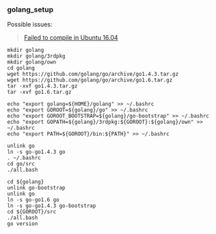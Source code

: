### golang_setup
Possible issues:  
> [Failed to compile in Ubuntu 16.04](https://github.com/moovweb/gvm/issues/197)  

```
mkdir golang
mkdir golang/3rdpkg
mkdir golang/own
cd golang
wget https://github.com/golang/go/archive/go1.4.3.tar.gz
wget https://github.com/golang/go/archive/go1.6.tar.gz
tar -xvf go1.4.3.tar.gz
tar -xvf go1.6.tar.gz

echo "export golang=${HOME}/golang" >> ~/.bashrc
echo "export GOROOT=${golang}/go" >> ~/.bashrc
echo "export GOROOT_BOOTSTRAP=${golang}/go-bootstrap" >> ~/.bashrc
echo "export GOPATH=${golang}/3rdpkg:${GOROOT}:${golang}/own" >> ~/.bashrc
echo "export PATH=${GOROOT}/bin:${PATH}" >> ~/.bashrc

unlink go
ln -s go-go1.4.3 go
. ~/.bashrc
cd go/src
./all.bash

cd ${golang}
unlink go-bootstrap
unlink go
ln -s go-go1.6 go
ln -s go-go1.4.3 go-bootstrap
cd ${GOROOT}/src
./all.bash
go version
```
